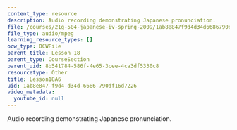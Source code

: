 ```yaml
---
content_type: resource
description: Audio recording demonstrating Japanese pronunciation.
file: /courses/21g-504-japanese-iv-spring-2009/1ab8e847f9d4d34d6686790df16d7226_Lesson18A6.mp3
file_type: audio/mpeg
learning_resource_types: []
ocw_type: OCWFile
parent_title: Lesson 18
parent_type: CourseSection
parent_uid: 8b541784-586f-4e65-3cee-4ca3df5330c8
resourcetype: Other
title: Lesson18A6
uid: 1ab8e847-f9d4-d34d-6686-790df16d7226
video_metadata:
  youtube_id: null
---
```

Audio recording demonstrating Japanese pronunciation.

